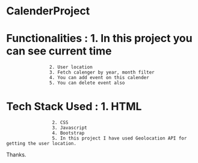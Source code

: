 # CalenderProject

# Functionalities : 1. In this project you can see current time 
                    2. User location
                    3. Fetch calenger by year, month filter
                    4. You can add event on this calender
                    5. You can delete event also
                    
 # Tech Stack Used : 1. HTML
                     2. CSS
                     3. Javascript 
                     4. Bootstrap
                     5. In this project I have used Geolocation API for getting the user location.
                    
 Thanks.
     
